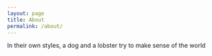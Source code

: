 ```yaml
---
layout: page
title: About
permalink: /about/
---
```



In their own styles, a dog and a lobster try to make sense of the world